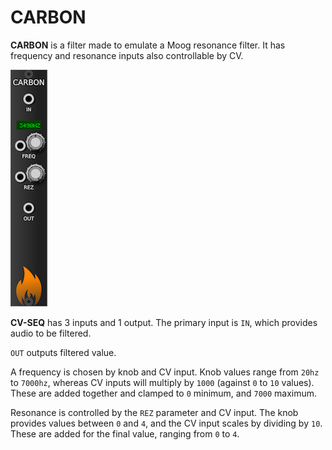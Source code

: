 # CARBON

**CARBON** is a filter made to emulate a Moog resonance filter.  It has frequency
and resonance inputs also controllable by CV.

![CARBON Image](images/carbon.png "CARBON")

**CV-SEQ** has 3 inputs and 1 output.  The primary input is `IN`, which provides
audio to be filtered.

`OUT` outputs filtered value.

A frequency is chosen by knob and CV input.  Knob values range from `20hz` to `7000hz`,
whereas CV inputs will multiply by `1000` (against `0` to `10` values).  These are added
together and clamped to `0` minimum, and `7000` maximum.

Resonance is controlled by the `REZ` parameter and CV input.  The knob provides
values between `0` and `4`, and the CV input scales by dividing by `10`.  These
are added for the final value, ranging from `0` to `4`.
